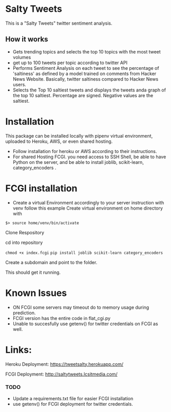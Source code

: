 # Salty Tweets 
This is a "Salty Tweets" twitter   sentiment analysis. 

## How it works
- Gets trending topics and selects the top 10 topics with the most tweet volumes 
- get up to 100 tweets per topic according to twitter API 
- Performs Sentiment Analysis on each tweet to see the percentage of 'saltiness' as defined by a model trained on comments from Hacker News Website. Basically, twitter saltiness compared to Hacker News users. 
- Selects the Top 10 saltiest tweets and displays the tweets anda graph of the top 10 saltiest. Percentage are signed. Negative values are the saltiest. 
# Installation 
This package can be installed locally with pipenv virtual environment, uploaded to Heroku, AWS, or even shared hosting.
- Follow installation for heroku or AWS according to their instructions. 
- For shared Hosting FCGI. you need access to SSH Shell, be able to have Python on the server, and be able to install joblib, scikit-learn, category_encoders . 
# FCGI installation 
- Create a virtual Environment accordingly to your server instruction with venv follow this example
Create virtual environment on home directory with 

```$> source home/venv/bin/activate```

Clone Respository

cd into repository

```chmod +x index.fcgi```
```pip install joblib scikit-learn category_encoders```

Create a subdomain and point to the folder. 

This should get it running. 

# Known Issues 
- ON FCGI some servers may timeout do to memory usage during prediction. 
- FCGI version has the entire code in flat_cgi.py 
- Unable to succesfully use getenv() for twitter credentials on FCGI as well. 
# Links: 
Heroku Deployment: https://tweetsalty.herokuapp.com/

FCGI Deployment: http://saltytweets.lcsitmedia.com/

### TODO
- Update a requirements.txt file for easier FCGI installation 
- use getenv() for FCGI deployment for twitter credentials. 
